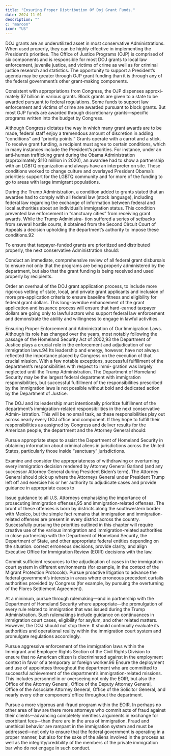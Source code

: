 ```yaml
---
title: "Ensuring Proper Distribution Of Doj Grant Funds."
date: 2024-11-01
description: ""
c: "maroon"
icon: "US"
---
```



DOJ grants are an underutilized asset in most conservative Administrations. When used properly, they can be highly effective in implementing the President’s priorities. The Office of Justice Programs (OJP) is comprised of six components and is responsible for most DOJ grants to local law enforcement, juvenile justice, and victims of crime as well as for criminal justice research and statistics. The opportunity to support a President’s agenda may be greater through OJP grant funding than it is through any of the federal government’s other grant-making components.﻿

Consistent with appropriations from Congress, the OJP dispenses approxi- mately $7 billion in various grants. Block grants are given to a state to be awarded pursuant to federal regulations. Some funds to support law enforcement and victims of crime are awarded pursuant to block grants. But most OJP funds are awarded through discretionary grants—specific programs written into the budget by Congress.

Although Congress dictates the way in which many grant awards are to be made, federal staff enjoy a tremendous amount of discretion in adding “conditions” and “priority points.” Grants operate with a carrot and a stick. To receive grant funding, a recipient must agree to certain conditions, which in many instances include the President’s priorities. For instance, under an anti–human trafficking grant during the Obama Administration (approximately $110 million in 2020), an awardee had to show a partnership with an LGBTQ organization and always have an interpreter on site. These conditions worked to change culture and overlayed President Obama’s priorities: support for the LGBTQ community and for more of the funding to go to areas with large immigrant populations.

During the Trump Administration, a condition added to grants stated that an awardee had to comply with all federal law (stock language), including federal law regarding the exchange of information between federal and local authorities about an individual’s immigration status. This condition prevented law enforcement in “sanctuary cities” from receiving grant awards. While the Trump Administra- tion suffered a series of setbacks from several hostile courts, it obtained from the Second Circuit Court of Appeals a decision upholding the department’s authority to impose these conditions.92

To ensure that taxpayer-funded grants are prioritized and distributed properly,
the next conservative Administration should:

Conduct an immediate, comprehensive review of all federal grant
disbursals to ensure not only that the programs are being properly
administered by the department, but also that the grant funding is
being received and used properly by recipients.

Order an overhaul of the DOJ grant application process, to include
more rigorous vetting of state, local, and private grant applicants and
inclusion of more pre-application criteria to ensure baseline fitness
and eligibility for federal grant dollars. This long-overdue enhancement
of the grant application and issuance process will ensure that hard-earned
taxpayer dollars are going only to lawful actors who support federal law
enforcement and demonstrate the ability and willingness to engage in
lawful activities.

Ensuring Proper Enforcement and Administration of Our Immigration
Laws. Although its role has changed over the years, most notably following the
passage of the Homeland Security Act of 2002,93 the Department of Justice plays
a crucial role in the enforcement and adjudication of our immigration laws.94 Its
leadership and energy, however, have not always reflected the importance placed
by Congress on the execution of that crucial mission. With a few notable exceptions,
successful fulfillment of the department’s responsibilities with respect to immi-
gration was largely neglected until the Trump Administration. The Department
of Homeland Security may be the largest federal department with immigration
responsibilities, but successful fulfillment of the responsibilities prescribed by
the immigration laws is not possible without bold and dedicated action by the
Department of Justice.

The DOJ and its leadership must intentionally prioritize fulfillment of the
department’s immigration-related responsibilities in the next conservative Admin-
istration. This will be no small task, as these responsibilities play out across nearly
every DOJ office and component. If they hope to fulfill their responsibilities as
assigned by Congress and deliver results for the American people, the department
and the Attorney General should:

Pursue appropriate steps to assist the Department of Homeland
Security in obtaining information about criminal aliens in
jurisdictions across the United States, particularly those inside
“sanctuary” jurisdictions.

Examine and consider the appropriateness of withdrawing or
overturning every immigration decision rendered by Attorney
General Garland (and any successor Attorney General during
President Biden’s term). The Attorney General should pick up where the
Attorneys General under President Trump left off and exercise his or her
authority to adjudicate cases and provide guidance in appropriate cases to

Issue guidance to all U.S. Attorneys emphasizing the importance
of prosecuting immigration offenses,95 and immigration-related
offenses. The brunt of these offenses is born by districts along the
southwestern border with Mexico, but the simple fact remains that
immigration and immigration-related offenses are present in every
district across the country. Successfully pursuing the priorities outlined
in this chapter will require creative use of the various immigration and
immigration-related authorities in close partnership with the Department
of Homeland Security, the Department of State, and other appropriate
federal entities depending on the situation.
correct erroneous decisions, provide clarity, and align Executive Office for
Immigration Review (EOIR) decisions with the law.

Commit sufficient resources to the adjudication of cases in the
immigration court system in different environments (for example, in
the context of the Migrant Protection Protocols).
Pursue proactive litigation to advance the federal government’s
interests in areas where erroneous precedent curtails authorities
provided by Congress (for example, by pursuing the overturning of
the Flores Settlement Agreement).

At a minimum, pursue through rulemaking—and in partnership
with the Department of Homeland Security where appropriate—the
promulgation of every rule related to immigration that was issued
during the Trump Administration. Such rulemakings include guidance
on continuances in immigration court cases, eligibility for asylum, and
other related matters. However, the DOJ should not stop there: It should
continually evaluate its authorities and operational reality within the
immigration court system and promulgate regulations accordingly.

Pursue aggressive enforcement of the immigration laws within the
Immigrant and Employee Rights Section of the Civil Rights Division
to ensure that no American citizen is discriminated against in the
employment context in favor of a temporary or foreign worker.96
Ensure the deployment and use of appointees throughout the
department who are committed to successful achievement of the
department’s immigration-related missions. This includes personnel in or overseeing not only the EOIR, but also the Office of the Attorney General,
Office of the Deputy Attorney General, Office of the Associate Attorney
General, Office of the Solicitor General, and nearly every other component/
office throughout the department.

Pursue a more vigorous anti-fraud program within the EOIR. In
perhaps no other area of law are there more attorneys who commit acts
of fraud against their clients—advancing completely meritless arguments
in exchange for exorbitant fees—than there are in the area of immigration.
Fraud and unethical behavior are rampant in the immigration system and
must be addressed—not only to ensure that the federal government is
operating in a proper manner, but also for the sake of the aliens involved in the process as well as the integrity/credibility of the members of the private immigration bar who do not engage in such conduct.

